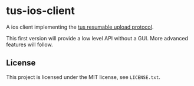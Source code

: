 # tus-ios-client

A ios client implementing the [tus resumable upload
protocol](https://github.com/tus/tus-resumable-upload-protocol).

This first version will provide a low level API without a GUI. More advanced
features will follow.

## License

This project is licensed under the MIT license, see `LICENSE.txt`.
